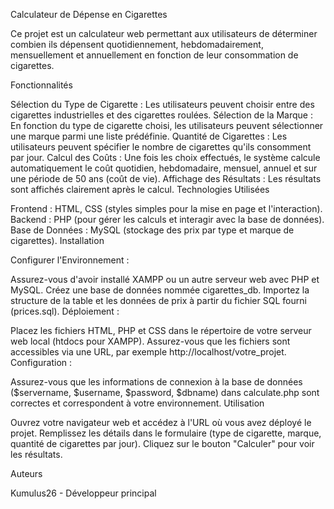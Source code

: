 Calculateur de Dépense en Cigarettes

Ce projet est un calculateur web permettant aux utilisateurs de déterminer combien ils dépensent quotidiennement, hebdomadairement, mensuellement et annuellement en fonction de leur consommation de cigarettes.

Fonctionnalités

Sélection du Type de Cigarette : Les utilisateurs peuvent choisir entre des cigarettes industrielles et des cigarettes roulées.
Sélection de la Marque : En fonction du type de cigarette choisi, les utilisateurs peuvent sélectionner une marque parmi une liste prédéfinie.
Quantité de Cigarettes : Les utilisateurs peuvent spécifier le nombre de cigarettes qu'ils consomment par jour.
Calcul des Coûts : Une fois les choix effectués, le système calcule automatiquement le coût quotidien, hebdomadaire, mensuel, annuel et sur une période de 50 ans (coût de vie).
Affichage des Résultats : Les résultats sont affichés clairement après le calcul.
Technologies Utilisées

Frontend : HTML, CSS (styles simples pour la mise en page et l'interaction).
Backend : PHP (pour gérer les calculs et interagir avec la base de données).
Base de Données : MySQL (stockage des prix par type et marque de cigarettes).
Installation

Configurer l'Environnement :

Assurez-vous d'avoir installé XAMPP ou un autre serveur web avec PHP et MySQL.
Créez une base de données nommée cigarettes_db.
Importez la structure de la table et les données de prix à partir du fichier SQL fourni (prices.sql).
Déploiement :

Placez les fichiers HTML, PHP et CSS dans le répertoire de votre serveur web local (htdocs pour XAMPP).
Assurez-vous que les fichiers sont accessibles via une URL, par exemple http://localhost/votre_projet.
Configuration :

Assurez-vous que les informations de connexion à la base de données ($servername, $username, $password, $dbname) dans calculate.php sont correctes et correspondent à votre environnement.
Utilisation

Ouvrez votre navigateur web et accédez à l'URL où vous avez déployé le projet.
Remplissez les détails dans le formulaire (type de cigarette, marque, quantité de cigarettes par jour).
Cliquez sur le bouton "Calculer" pour voir les résultats.


Auteurs

Kumulus26 - Développeur principal
